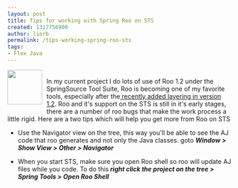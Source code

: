 ```yaml
---
layout: post
title: Tips for working with Spring Roo on STS
created: 1317756900
author: liorb
permalink: /tips-working-spring-roo-sts
tags:
- Flex Java
---
```

<div><a onblur="try {parent.deselectBloggerImageGracefully();} catch(e) {}" href="http://3.bp.blogspot.com/-DI539U2Ig-A/TotiEFDx2NI/AAAAAAAAARk/0LiQgAJvNYM/s1600/roo.jpeg"><img style="float:left; margin:0 10px 10px 0;cursor:pointer; cursor:hand;width: 78px; height: 78px;" src="http://3.bp.blogspot.com/-DI539U2Ig-A/TotiEFDx2NI/AAAAAAAAARk/0LiQgAJvNYM/s400/roo.jpeg" alt="" id="BLOGGER_PHOTO_ID_5659725178938185938" border="0" /></a><br />In my current project I do lots of use of Roo 1.2 under the SpringSource Tool Suite, Roo is becoming one of my favorite tools, especially after the<a href="http://blog.springsource.com/2011/09/14/new-application-layering-and-persistence-choices-in-spring-roo/?utm_source=feedburner&utm_medium=feed&utm_campaign=Feed%3A+SpringSourceTeamBlog+%28SpringSource+Team+Blog%29"> recently added layering in version 1.2</a>. Roo and it's support on the STS is still in it's early stages, there are a number of roo bugs that make the work process a little  rigid. Here are a two tips which will help you get more from Roo on STS<br /><ul><li>Use the Navigator view on the tree, this way you'll be able to see the AJ code that roo generates and not only the Java classes. goto <span style="font-weight: bold; font-style: italic;">Window > Show View > Other > Navigator</span></li></ul><ul><li>When you start STS, make sure you open Roo shell so roo will update AJ files while you code.  To do this<span style="font-weight: bold; font-style: italic;"> right click the project on the tree > Spring Tools > Open Roo Shell</span></li></ul></div>
